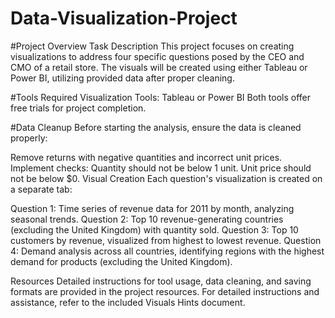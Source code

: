 # Data-Visualization-Project

#Project Overview
Task Description
This project focuses on creating visualizations to address four specific questions posed by the CEO and CMO of a retail store. The visuals will be created using either Tableau or Power BI, utilizing provided data after proper cleaning.

#Tools Required
Visualization Tools: Tableau or Power BI
Both tools offer free trials for project completion.

#Data Cleanup
Before starting the analysis, ensure the data is cleaned properly:

Remove returns with negative quantities and incorrect unit prices.
Implement checks:
Quantity should not be below 1 unit.
Unit price should not be below $0.
Visual Creation
Each question's visualization is created on a separate tab:

Question 1: Time series of revenue data for 2011 by month, analyzing seasonal trends.
Question 2: Top 10 revenue-generating countries (excluding the United Kingdom) with quantity sold.
Question 3: Top 10 customers by revenue, visualized from highest to lowest revenue.
Question 4: Demand analysis across all countries, identifying regions with the highest demand for products (excluding the United Kingdom).

Resources
Detailed instructions for tool usage, data cleaning, and saving formats are provided in the project resources.
For detailed instructions and assistance, refer to the included Visuals Hints document.
